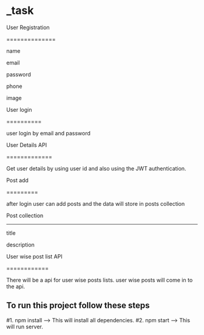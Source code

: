# _task
User Registration

==============

name

email

password

phone

image

 

User login

==========

user login by email and password

 

User Details API

=============

Get user details by using user id and also using the JWT authentication.

 

Post add

=========

after login user can add posts and the data will store in posts collection

 

Post collection

--------------------

title

description

 

User wise post list API

============

There will be a api for user wise posts lists. user wise posts will come in to the api.


## To run  this project follow these steps 
#1. npm install --> This will install all dependencies.
#2. npm start   --> This will run server.



